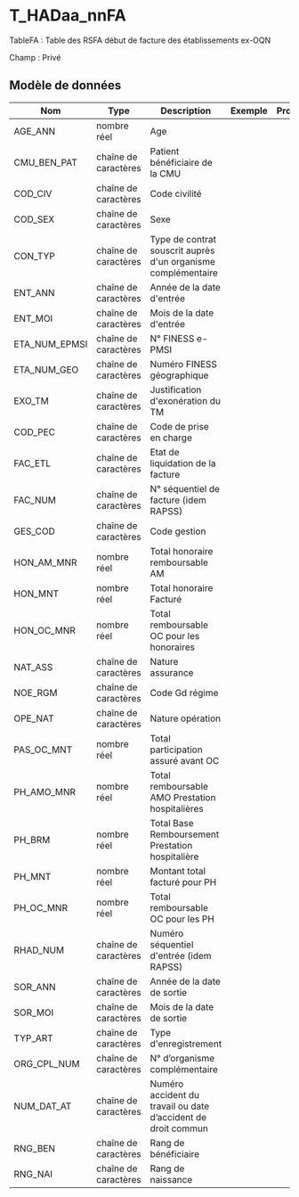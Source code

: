 # T_HADaa_nnFA

TableFA : Table des RSFA début de facture des établissements ex-OQN

Champ : Privé


## Modèle de données

|Nom|Type|Description|Exemple|Propriétés|
|-|-|-|-|-|
|AGE_ANN|nombre réel|Age|||
|CMU_BEN_PAT|chaîne de caractères|Patient bénéficiaire de la CMU|||
|COD_CIV|chaîne de caractères|Code civilité |||
|COD_SEX|chaîne de caractères|Sexe|||
|CON_TYP|chaîne de caractères|Type de contrat souscrit auprès d'un organisme complémentaire|||
|ENT_ANN|chaîne de caractères|Année de la date d'entrée|||
|ENT_MOI|chaîne de caractères|Mois de la date d'entrée|||
|ETA_NUM_EPMSI|chaîne de caractères|N° FINESS e-PMSI|||
|ETA_NUM_GEO|chaîne de caractères|Numéro FINESS  géographique|||
|EXO_TM|chaîne de caractères|Justification d'exonération du TM|||
|COD_PEC|chaîne de caractères|Code de prise en charge|||
|FAC_ETL|chaîne de caractères|Etat de liquidation de la facture|||
|FAC_NUM|chaîne de caractères|N° séquentiel de facture (idem RAPSS)|||
|GES_COD|chaîne de caractères|Code gestion|||
|HON_AM_MNR|nombre réel|Total honoraire remboursable AM|||
|HON_MNT|nombre réel|Total honoraire Facturé|||
|HON_OC_MNR|nombre réel|Total remboursable OC pour les honoraires|||
|NAT_ASS|chaîne de caractères|Nature assurance|||
|NOE_RGM|chaîne de caractères|Code Gd régime|||
|OPE_NAT|chaîne de caractères|Nature opération|||
|PAS_OC_MNT|nombre réel|Total participation assuré avant OC|||
|PH_AMO_MNR|nombre réel|Total remboursable AMO Prestation hospitalières|||
|PH_BRM|nombre réel|Total Base Remboursement Prestation hospitalière|||
|PH_MNT|nombre réel|Montant total facturé pour  PH|||
|PH_OC_MNR|nombre réel|Total remboursable OC pour les PH|||
|RHAD_NUM|chaîne de caractères|Numéro séquentiel d'entrée (idem RAPSS)|||
|SOR_ANN|chaîne de caractères|Année de la date de sortie|||
|SOR_MOI|chaîne de caractères|Mois de la date de sortie|||
|TYP_ART|chaîne de caractères|Type d'enregistrement|||
|ORG_CPL_NUM|chaîne de caractères|N° d’organisme complémentaire|||
|NUM_DAT_AT|chaîne de caractères|Numéro accident du travail ou date d’accident de droit commun|||
|RNG_BEN|chaîne de caractères|Rang de bénéficiaire|||
|RNG_NAI|chaîne de caractères|Rang de naissance|||
